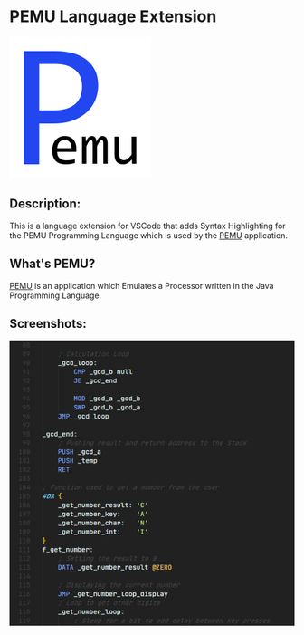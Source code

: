 
# PEMU Language Extension

![](./icon.png)

## Description:

This is a language extension for VSCode that adds Syntax Highlighting for the PEMU Programming Language which is used by the [PEMU](https://github.com/hds536jhmk/ProcessorEmulator) application.

## What's PEMU?

[PEMU](https://github.com/hds536jhmk/ProcessorEmulator) is an application which Emulates a Processor written in the Java Programming Language.

## Screenshots:

![](./screenshot.png)
